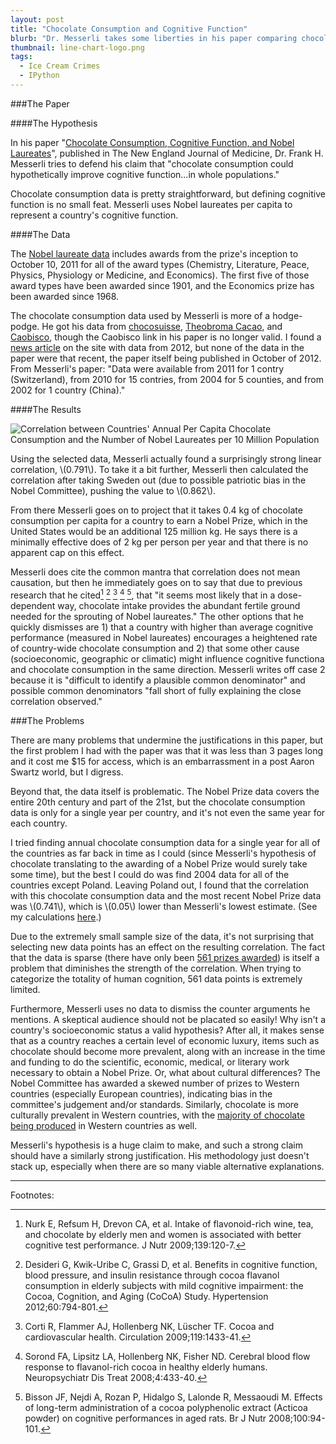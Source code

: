 ```yaml
---
layout: post
title: "Chocolate Consumption and Cognitive Function"
blurb: "Dr. Messerli takes some liberties in his paper comparing chocolate consumption to cognitive abilities and reaches a dubious conclusion."
thumbnail: line-chart-logo.png
tags: 
  - Ice Cream Crimes
  - IPython
---
```


###The Paper

####The Hypothesis

In his paper "[Chocolate Consumption, Cognitive Function, and Nobel Laureates](http://www.nejm.org/doi/full/10.1056/NEJMon1211064)", published in The New England Journal of Medicine, Dr. Frank H. Messerli tries to defend his claim that "chocolate consumption could hypothetically improve cognitive function...in whole populations." 

Chocolate consumption data is pretty straightforward, but defining cognitive function is no small feat. Messerli uses Nobel laureates per capita to represent a country's cognitive function.

####The Data

The [Nobel laureate data](http://en.wikipedia.org/wiki/List_of_countries_by_Nobel_laureates_per_capita) includes awards from the prize's inception to October 10, 2011 for all of the award types (Chemistry, Literature, Peace, Physics, Physiology or Medicine, and Economics). The first five of those award types have been awarded since 1901, and the Economics prize has been awarded since 1968.

The chocolate consumption data used by Messerli is more of a hodge-podge. He got his data from [chocosuisse](http://www.chocosuisse.ch/chocosuisse/en/home), [Theobroma Cacao](http://www.theobroma-cacao.de/wissen/wirtschaft/international/konsum), and [Caobisco](http://caobisco.eu/), though the Caobisco link in his paper is no longer valid. I found a [news article](http://www.confectionerynews.com/Markets/Interactive-Map-Top-20-chocolate-consuming-nations-of-2012) on the site with data from 2012, but none of the data in the paper were that recent, the paper itself being published in October of 2012. From Messerli's paper: "Data were available from 2011 for 1 contry (Switzerland), from 2010 for 15 contries, from 2004 for 5 counties, and from 2002 for 1 country (China)."

####The Results

<img class="full-size" alt="Correlation between Countries' Annual Per Capita Chocolate Consumption and the Number of Nobel Laureates per 10 Million Population" src="/img/chocolate-consumption-vs-nobel-laureates.png">

Using the selected data, Messerli actually found a surprisingly strong linear correlation, \\(0.791\\). To take it a bit further, Messerli then calculated the correlation after taking Sweden out (due to possible patriotic bias in the Nobel Committee), pushing the value to \\(0.862\\). 

From there Messerli goes on to project that it takes 0.4 kg of chocolate consumption per capita for a country to earn a Nobel Prize, which in the United States would be an additional 125 million kg. He says there is a minimally effective does of 2 kg per person per year and that there is no apparent cap on this effect.

Messerli does cite the common mantra that correlation does not mean causation, but then he immediately goes on to say that due to previous research that he cited[^1] [^2] [^3] [^4] [^5], that "it seems most likely that in a dose-dependent way, chocolate intake provides the abundant fertile ground needed for the sprouting of Nobel laureates." The other options that he quickly dismisses are 1) that a country with higher than average cognitive performance (measured in Nobel laureates) encourages a heightened rate of country-wide chocolate consumption and 2) that some other cause (socioeconomic, geographic or climatic) might influence cognitive functiona and chocolate consumption in the same direction. Messerli writes off case 2 because it is "difficult to identify a plausible common denominator" and possible common denominators "fall short of fully explaining the close correlation observed."


###The Problems

There are many problems that undermine the justifications in this paper, but the first problem I had with the paper was that it was less than 3 pages long and it cost me $15 for access, which is an embarrassment in a post Aaron Swartz world, but I digress.

Beyond that, the data itself is problematic. The Nobel Prize data covers the entire 20th century and part of the 21st, but the chocolate consumption data is only for a single year per country, and it's not even the same year for each country. 

I tried finding annual chocolate consumption data for a single year for all of the countries as far back in time as I could (since Messerli's hypothesis of chocolate translating to the awarding of a Nobel Prize would surely take some time), but the best I could do was find 2004 data for all of the countries except Poland. Leaving Poland out, I found that the correlation with this chocolate consumption data and the most recent Nobel Prize data was \\(0.741\\), which is \\(0.05\\) lower than Messerli's lowest estimate. (See my calculations [here](http://localhost:9000/ipython-notebooks/Chocolate%20Laureates/).)

Due to the extremely small sample size of the data, it's not surprising that selecting new data points has an effect on the resulting correlation. The fact that the data is sparse (there have only been [561 prizes awarded](http://en.wikipedia.org/wiki/List_of_Nobel_laureates)) is itself a problem that diminishes the strength of the correlation. When trying to categorize the totality of human cognition, 561 data points is extremely limited.

Furthermore, Messerli uses no data to dismiss the counter arguments he mentions. A skeptical audience should not be placated so easily! Why isn't a country's socioeconomic status a valid hypothesis? After all, it makes sense that as a country reaches a certain level of economic luxury, items such as chocolate should become more prevalent, along with an increase in the time and funding to do the scientific, economic, medical, or literary work necessary to obtain a Nobel Prize. Or, what about cultural differences? The Nobel Committee has awarded a skewed number of prizes to Western countries (especially European countries), indicating bias in the committee's judgement and/or standards. Similarly, chocolate is more culturally prevalent in Western countries, with the [majority of chocolate being produced](http://www.icco.org/about-cocoa/chocolate-industry.html) in Western countries as well.

Messerli's hypothesis is a huge claim to make, and such a strong claim should have a similarly strong justification. His methodology just doesn't stack up, especially when there are so many viable alternative explanations.

<hr>

Footnotes:

[^1]: Nurk E, Refsum H, Drevon CA, et al. Intake of flavonoid-rich wine, tea, and chocolate by elderly men and women is associated with better cognitive test performance. J Nutr 2009;139:120-7.
[^2]: Desideri G, Kwik-Uribe C, Grassi D, et al. Benefits in cognitive function, blood pressure, and insulin resistance through cocoa flavanol consumption in elderly subjects with mild cognitive impairment: the Cocoa, Cognition, and Aging (CoCoA) Study. Hypertension 2012;60:794-801.
[^3]: Corti R, Flammer AJ, Hollenberg NK, Lüscher TF. Cocoa and cardiovascular health. Circulation 2009;119:1433-41.
[^4]: Sorond FA, Lipsitz LA, Hollenberg NK, Fisher ND. Cerebral blood flow response to flavanol-rich cocoa in healthy elderly humans. Neuropsychiatr Dis Treat 2008;4:433-40.
[^5]: Bisson JF, Nejdi A, Rozan P, Hidalgo S, Lalonde R, Messaoudi M. Effects of long-term administration of a cocoa polyphenolic extract (Acticoa powder) on cognitive performances in aged rats. Br J Nutr 2008;100:94-101.

